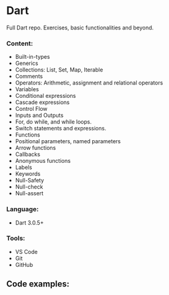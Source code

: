 # Dart

Full Dart repo. Exercises, basic functionalities and beyond.

### Content:

- Built-in-types
- Generics
- Collections: List, Set, Map, Iterable
- Comments
- Operators: Arithmetic, assignment and relational operators
- Variables
- Conditional expressions
- Cascade expressions
- Control Flow
- Inputs and Outputs
- For, do while, and while loops.
- Switch statements and expressions.
- Functions
- Positional parameters, named parameters
- Arrow functions
- Callbacks 
- Anonymous functions
- Labels
- Keywords
- Null-Safety
- Null-check
- Null-assert

### Language:

- Dart 3.0.5+

### Tools:

- VS Code
- Git
- GitHub

## Code examples:
